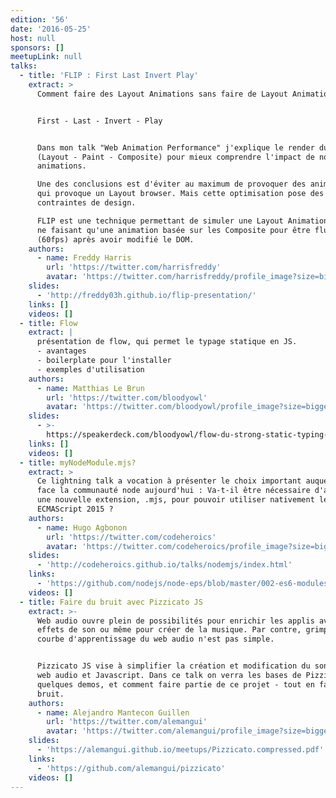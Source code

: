 ```yaml
---
edition: '56'
date: '2016-05-25'
host: null
sponsors: []
meetupLink: null
talks:
  - title: 'FLIP : First Last Invert Play'
    extract: >
      Comment faire des Layout Animations sans faire de Layout Animation ?


      First - Last - Invert - Play


      Dans mon talk "Web Animation Performance" j'explique le render du browser
      (Layout - Paint - Composite) pour mieux comprendre l'impact de nos
      animations.

      Une des conclusions est d'éviter au maximum de provoquer des animations
      qui provoque un Layout browser. Mais cette optimisation pose des
      contraintes de design.

      FLIP est une technique permettant de simuler une Layout Animation mains en
      ne faisant qu'une animation basée sur les Composite pour être fluide
      (60fps) après avoir modifié le DOM.
    authors:
      - name: Freddy Harris
        url: 'https://twitter.com/harrisfreddy'
        avatar: 'https://twitter.com/harrisfreddy/profile_image?size=bigger'
    slides:
      - 'http://freddy03h.github.io/flip-presentation/'
    links: []
    videos: []
  - title: Flow
    extract: |
      présentation de flow, qui permet le typage statique en JS.
      - avantages
      - boilerplate pour l'installer
      - exemples d'utilisation
    authors:
      - name: Matthias Le Brun
        url: 'https://twitter.com/bloodyowl'
        avatar: 'https://twitter.com/bloodyowl/profile_image?size=bigger'
    slides:
      - >-
        https://speakerdeck.com/bloodyowl/flow-du-strong-static-typing-pour-javascript
    links: []
    videos: []
  - title: myNodeModule.mjs?
    extract: >
      Ce lightning talk a vocation à présenter le choix important auquel fait
      face la communauté node aujourd'hui : Va-t-il être nécessaire d'adopter
      une nouvelle extension, .mjs, pour pouvoir utiliser nativement les modules
      ECMAScript 2015 ?
    authors:
      - name: Hugo Agbonon
        url: 'https://twitter.com/codeheroics'
        avatar: 'https://twitter.com/codeheroics/profile_image?size=bigger'
    slides:
      - 'http://codeheroics.github.io/talks/nodemjs/index.html'
    links:
      - 'https://github.com/nodejs/node-eps/blob/master/002-es6-modules.md'
    videos: []
  - title: Faire du bruit avec Pizzicato JS
    extract: >-
      Web audio ouvre plein de possibilités pour enrichir les applis avec des
      effets de son ou même pour créer de la musique. Par contre, grimper la
      courbe d'apprentissage du web audio n'est pas simple.


      Pizzicato JS vise à simplifier la création et modification du son avec du
      web audio et Javascript. Dans ce talk on verra les bases de Pizzicato JS,
      quelques demos, et comment faire partie de ce projet - tout en faisant du
      bruit.
    authors:
      - name: Alejandro Mantecon Guillen
        url: 'https://twitter.com/alemangui'
        avatar: 'https://twitter.com/alemangui/profile_image?size=bigger'
    slides:
      - 'https://alemangui.github.io/meetups/Pizzicato.compressed.pdf'
    links:
      - 'https://github.com/alemangui/pizzicato'
    videos: []
---
```


